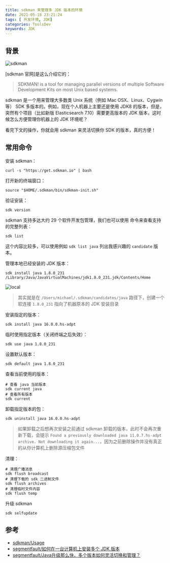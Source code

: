 ```yaml
---
title: sdkman 来管理多 JDK 版本的环境
date: 2021-05-18 23:21:24
tags: [ 开发环境, JDK]
categories: ToolsDev
keywords: JDK
---
```


## 背景

![sdkman](https://gitee.com/michael_xiang/images/raw/master/uPic/cIj20k.png)

[sdkman 官网]是这么介绍它的：

> SDKMAN! is a tool for managing parallel versions of multiple Software Development Kits on most Unix based systems.

sdkman 是一个用来管理大多数类 Unix 系统（例如 Mac OSX、Linux、Cygwin等） SDK 多版本的。例如，现在个人机器上主要还是使用 JDK8 的版本，但是，突然有个项目（比如新版 Elasticsearch 7.10）需要更高版本的 JDK 版本，这时候怎么方便管理你机器上的 JDK 环境呢？

看完下文的操作，你就会用 sdkman 来灵活切换你 SDK 的版本，真的方便！

## 常用命令

安装 sdkman：
```
curl -s "https://get.sdkman.io" | bash
```

<!-- more -->

打开新的终端窗口：
```
source "$HOME/.sdkman/bin/sdkman-init.sh"
```

验证安装：
```
sdk version
```

sdkman 支持多达大约 29 个软件开发包管理，我们也可以使用  命令来查看支持的完整列表：
```
sdk list
```

这个内容比较多，可以使用例如 `sdk list java` 列出我感兴趣的 `candidate` 版本。

管理本地已经安装的 JDK 版本：
```
sdk install java 1.8.0_231 /Library/Java/JavaVirtualMachines/jdk1.8.0_231.jdk/Contents/Home
```

![local](https://gitee.com/michael_xiang/images/raw/master/uPic/tc4ZC6.png)

> 其实就是在 `/Users/michael/.sdkman/candidates/java` 路径下，创建一个软连接 `1.8.0_231` 指向了机器原本的 JDK 安装目录

安装指定的版本：
```
sdk install java 16.0.0.hs-adpt
```

临时使用指定版本（关闭终端之后失效）：
```
sdk use java 1.8.0_231
```

设置默认版本：
```
sdk default java 1.8.0_231
```

查看当前使用的版本：
```
# 查看 java 当前版本
sdk current java
# 查看所有版本
sdk current
```

卸载指定版本的包：
```
sdk uninstall java 16.0.0.hs-adpt
```

> 如果卸载之后想再次安装之前通过 sdkman 卸载的版本，此时不会再次重新下载，会提示 `Found a previously downloaded java 11.0.7.hs-adpt archive. Not downloading it again...`，因为之前删除操作并没有真正的从你计算机上删除源压缩包文件

清理：
```
# 清理广播消息
sdk flush broadcast
# 清理下载的 sdk 二进制文件
sdk flush archives
# 清理临时文件内容
sdk flush temp
```

升级 sdkman
```
sdk selfupdate
```

## 参考

- [sdkman/Usage](https://sdkman.io/usage#installspecific)
- [segmentfault/如何在一台计算机上安装多个 JDK 版本](https://segmentfault.com/a/1190000022666856)
- [segmentfault/Java升级那么快，多个版本如何灵活切换和管理？](https://segmentfault.com/a/1190000021037771?utm_source=sf-similar-article)